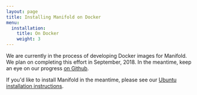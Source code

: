```yaml
---
layout: page
title: Installing Manifold on Docker
menu:
  installation:
    title: On Docker
    weight: 3
---
```


We are currently in the process of developing Docker images for Manifold. We plan on completing this effort in September, 2018. In the meantime, keep an eye on our progress [on Github](https://github.com/ManifoldScholar/manifold-docker).

If you'd like to install Manifold in the meantime, please see our [Ubuntu installation instructions](../ubuntu/index.html).
